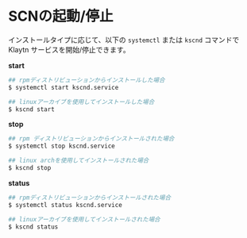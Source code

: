 # SCNの起動/停止 <a id="starting-stopping-scn"></a>

インストールタイプに応じて、以下の `systemctl`  または `kscnd` コマンドで Klaytn サービスを開始/停止できます。

**start**

```bash
## rpmディストリビューションからインストールした場合 
$ systemctl start kscnd.service

## linuxアーカイブを使用してインストールした場合
$ kscnd start

```

**stop**

```bash
## rpm ディストリビューションからインストールされた場合 
$ systemctl stop kscnd.service

## linux archを使用してインストールされた場合
$ kscnd stop

```

**status**

```bash
## rpmディストリビューションからインストールされた場合 
$ systemctl status kscnd.service

## linuxアーカイブを使用してインストールされた場合
$ kscnd status

```



